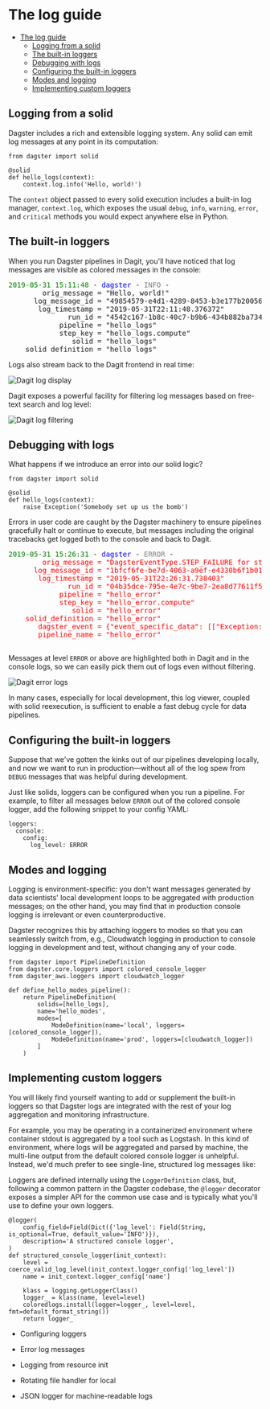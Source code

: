 # The log guide
- [The log guide](#the-log-guide)
  - [Logging from a solid](#logging-from-a-solid)
  - [The built-in loggers](#the-built-in-loggers)
  - [Debugging with logs](#debugging-with-logs)
  - [Configuring the built-in loggers](#configuring-the-built-in-loggers)
  - [Modes and logging](#modes-and-logging)
  - [Implementing custom loggers](#implementing-custom-loggers)

## Logging from a solid
Dagster includes a rich and extensible logging system. Any solid can emit log messages at any point
in its computation:

```
from dagster import solid

@solid
def hello_logs(context):
    context.log.info('Hello, world!')
```

The `context` object passed to every solid execution includes a built-in log manager, `context.log`,
which exposes the usual `debug`, `info`, `warning`, `error`, and `critical` methods you would expect
anywhere else in Python.

## The built-in loggers
When you run Dagster pipelines in Dagit, you'll have noticed that log messages are visible as
colored messages in the console:

<pre>
<span style="color: green">2019-05-31 15:11:48</span> - <span style="color:blue">dagster</span> - <span style="color:grey">INFO</span> - 
        orig_message = "Hello, world!"
      log_message_id = "49854579-e4d1-4289-8453-b3e177b20056"
       log_timestamp = "2019-05-31T22:11:48.376372"
              run_id = "4542c167-1b8c-40c7-b9b6-434b882ba734"
            pipeline = "hello_logs"
            step_key = "hello_logs.compute"
               solid = "hello_logs"
    solid_definition = "hello_logs"
</pre>

Logs also stream back to the Dagit frontend in real time:

![Dagit log display](logging.png)

Dagit exposes a powerful facility for filtering log messages based on free-text search and log
level:

![Dagit log filtering](logging2.png)

## Debugging with logs
What happens if we introduce an error into our solid logic?

```
from dagster import solid

@solid
def hello_logs(context):
    raise Exception('Somebody set up us the bomb')
```

Errors in user code are caught by the Dagster machinery to ensure pipelines gracefully halt or
continue to execute, but messages including the original tracebacks get logged both to the console
and back to Dagit. 

<pre>
<span style="color:green">2019-05-31 15:26:31</span> - <span style="color:blue">dagster</span> - <span style="color:grey">ERROR</span> - 
<span style="color:red">        orig_message = "DagsterEventType.STEP_FAILURE for step hello_error.compute"
      log_message_id = "1bfcf6fe-be7d-4063-a9ef-e4330b6f1b01"
       log_timestamp = "2019-05-31T22:26:31.738403"
              run_id = "04b35dce-795e-4e7c-9be7-2ea8d77611f5"
            pipeline = "hello_error"
            step_key = "hello_error.compute"
               solid = "hello_error"
    solid_definition = "hello_error"
       dagster_event = {"event_specific_data": [["Exception: Somebody set up us the bomb\n", ["  File \"/Users/max/dev/dagster/python_modules/dagster/dagster/core/errors.py\", line 181, in user_code_error_boundary\n    yield\n", "  File \"/Users/max/dev/dagster/python_modules/dagster/dagster/core/engine/engine_inprocess.py\", line 393, in _iterate_step_outputs_within_boundary\n    for step_output in gen:\n", "  File \"/Users/max/dev/dagster/python_modules/dagster/dagster/core/execution/plan/compute.py\", line 90, in _execute_core_transform\n    for step_output in _yield_transform_results(transform_context, inputs, compute_fn):\n", "  File \"/Users/max/dev/dagster/python_modules/dagster/dagster/core/execution/plan/compute.py\", line 52, in _yield_transform_results\n    for result in gen:\n", "  File \"/Users/max/dev/dagster/python_modules/dagster/dagster/core/definitions/decorators.py\", line 335, in transform\n    result = fn(context, **kwargs)\n", "  File \"/Users/max/dev/dagster/examples/dagster_examples/toys/log_demo.py\", line 11, in hello_error\n    raise Exception('Somebody set up us the bomb')\n"], "Exception"]], "event_type_value": "STEP_FAILURE", "logging_tags": {"pipeline": "hello_error", "solid": "hello_error", "solid_definition": "hello_error", "step_key": "hello_error.compute"}, "pipeline_name": "hello_error", "solid_handle": ["hello_error", "hello_error", null], "step_key": "hello_error.compute", "step_kind_value": "COMPUTE"}
       pipeline_name = "hello_error"
</span>
</pre>
Messages at level `ERROR` or above are highlighted both in Dagit and in the console logs, so
we can easily pick them out of logs even without filtering.

![Dagit error logs](logging3.png)

In many cases, especially for local development, this log viewer, coupled with solid reexecution,
is sufficient to enable a fast debug cycle for data pipelines.

## Configuring the built-in loggers

Suppose that we've gotten the kinks out of our pipelines developing locally, and now we want to run
in production—without all of the log spew from `DEBUG` messages that was helpful during development.

Just like solids, loggers can be configured when you run a pipeline. For example, to filter all
messages below `ERROR` out of the colored console logger, add the following snippet to your config
YAML:

```
loggers:
  console:
    config:
      log_level: ERROR
```

## Modes and logging
Logging is environment-specific: you don't want messages generated by data scientists' local
development loops to be aggregated with production messages; on the other hand, you may find that
in production console logging is irrelevant or even counterproductive.

Dagster recognizes this by attaching loggers to modes so that you can seamlessly switch from, e.g.,
Cloudwatch logging in production to console logging in development and test, without changing any
of your code.

```
from dagster import PipelineDefinition
from dagster.core.loggers import colored_console_logger
from dagster_aws.loggers import cloudwatch_logger

def define_hello_modes_pipeline():
    return PipelineDefinition(
        solids=[hello_logs],
        name='hello_modes',
        modes=[
            ModeDefinition(name='local', loggers=[colored_console_logger]),
            ModeDefinition(name='prod', loggers=[cloudwatch_logger])
        ]
    )
```

## Implementing custom loggers
You will likely find yourself wanting to add or supplement the built-in loggers so that Dagster logs
are integrated with the rest of your log aggregation and monitoring infrastructure.

For example, you may be operating in a containerized environment where container stdout is
aggregated by a tool such as Logstash. In this kind of environment, where logs will be aggregated
and parsed by machine, the multi-line output from the default colored console logger is unhelpful.
Instead, we'd much prefer to see single-line, structured log messages like:

Loggers are defined internally using the `LoggerDefinition` class, but, following a common pattern
in the Dagster codebase, the `@logger` decorator exposes a simpler API for the common use case and
is typically what you'll use to define your own loggers.

```
@logger(
    config_field=Field(Dict({'log_level': Field(String, is_optional=True, default_value='INFO')}),
    description='A structured console logger',
)
def structured_console_logger(init_context):
    level = coerce_valid_log_level(init_context.logger_config['log_level'])
    name = init_context.logger_config['name']

    klass = logging.getLoggerClass()
    logger_ = klass(name, level=level)
    coloredlogs.install(logger=logger_, level=level, fmt=default_format_string())
    return logger_
```

- Configuring loggers

- Error log messages
- Logging from resource init
- Rotating file handler for local 
- JSON logger for machine-readable logs

